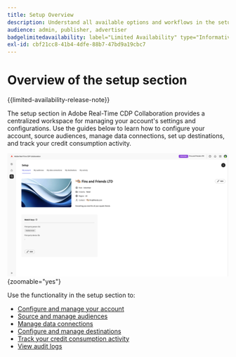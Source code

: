 ```yaml
---
title: Setup Overview
description: Understand all available options and workflows in the setup section of Adobe Real-Time CDP Collaboration
audience: admin, publisher, advertiser
badgelimitedavailability: label="Limited Availability" type="Informative" url="https://helpx.adobe.com/legal/product-descriptions/real-time-customer-data-platform-collaboration.html newtab=true"
exl-id: cbf21cc8-41b4-4dfe-88b7-47bd9a19cbc7
---
```

# Overview of the setup section

{{limited-availability-release-note}}

The setup section in Adobe Real-Time CDP Collaboration provides a centralized workspace for managing your account's settings and configurations. Use the guides below to learn how to configure your account, source audiences, manage data connections, set up destinations, and track your credit consumption activity.

![An account's setup workspace, giving an overview of its current settings.](/help/assets/setup/set-up-overview.png){zoomable="yes"}

Use the functionality in the setup section to:

* [Configure and manage your account](/help/guide/setup/onboard-account.md)
* [Source and manage audiences](/help/guide/setup/onboard-audiences.md)
* [Manage data connections](/help/guide/setup/manage-data-connection.md)
* [Configure and manage destinations](/help/guide/setup/manage-destinations.md)
* [Track your credit consumption activity](/help/guide/setup/my-activity.md)
* [View audit logs](/help/guide/setup/audit-logs.md)
